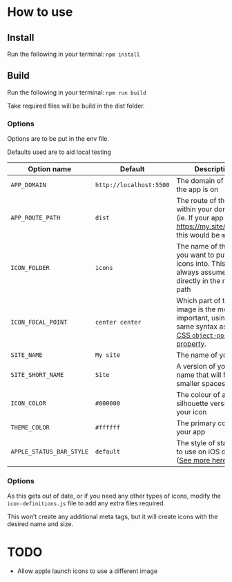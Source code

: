 # How to use

## Install

Run the following in your terminal:
`npm install`

## Build

Run the following in your terminal:
`npm run build`

Take required files will be build in the dist folder.

### Options

Options are to be put in the env file.

Defaults used are to aid local testing

Option name | Default | Description
-- | -- | --
`APP_DOMAIN` | `http://localhost:5500` | The domain of the site the app is on
`APP_ROUTE_PATH` | `dist` | The route of the app within your domain. (ie. If your app is at https://my.site/my/app, this would be `my/app`.)
`ICON_FOLDER` | `icons` | The name of the folder you want to put your icons into. This is always assumed to be directly in the route path
`ICON_FOCAL_POINT` | `center center` | Which part of the image is the most important, using the same syntax as [the CSS `object-position` property](https://developer.mozilla.org/en-US/docs/Web/CSS/object-position).
`SITE_NAME` | `My site` | The name of your app
`SITE_SHORT_NAME` | `Site` | A version of your app name that will fit in smaller spaces
`ICON_COLOR` | `#000000` | The colour of a silhouette version of your icon
`THEME_COLOR` | `#ffffff` | The primary colour of your app
`APPLE_STATUS_BAR_STYLE` | `default` | The style of status bar to use on iOS devices ([See more here.](https://developer.apple.com/library/archive/documentation/AppleApplications/Reference/SafariHTMLRef/Articles/MetaTags.html))

### Options

As this gets out of date, or if you need any other types of icons, modify the `icon-definitions.js` file to add any extra files required.

This won’t create any additional meta tags, but it will create icons with the desired name and size.

# TODO

- Allow apple launch icons to use a different image
